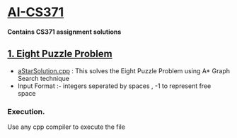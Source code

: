 # [AI-CS371](https://github.com/yash-chintu/AI-CS371)

**Contains CS371 assignment solutions**

## [1. Eight Puzzle Problem](https://github.com/yash-chintu/AI-CS371/tree/main/EightPuzzleProblem)

- [aStarSolution.cpp](https://github.com/yash-chintu/AI-CS371/blob/main/EightPuzzleProblem/aStarSolution.cpp) : This solves the Eight Puzzle Problem using A* Graph Search technique
- Input Format :- integers seperated by spaces , -1 to represent free space
  
### Execution.
  Use any cpp compiler to execute the file

